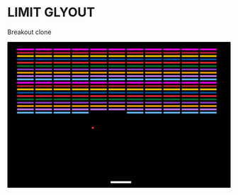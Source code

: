 # LIMIT GLYOUT

Breakout clone

![alt text](https://github.com/lianaraujo/limitglyout/blob/main/sample.png?raw=true)

